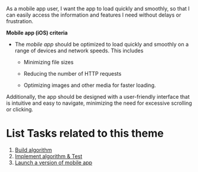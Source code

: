 As a mobile app user, I want the app to load quickly and smoothly, so that I 
can easily access the information and features I need without delays or frustration.

**Mobile app (iOS) criteria**

*   The *mobile app* should be optimized to load quickly and smoothly on a range of 
devices and network speeds. This includes 
    *   Minimizing file sizes 
        
    *   Reducing the number of HTTP requests 
        
    *   Optimizing images and other media for faster loading. 

Additionally, the app should be designed with a user-friendly interface that is intuitive and easy to navigate, minimizing the need for excessive scrolling or clicking.

# List Tasks related to this theme
1. [Build algorithm](tasks/task4.md)
2. [Implement algorithm & Test](tasks/task5.md)
3. [Launch a version of mobile app](tasks/task6.md)